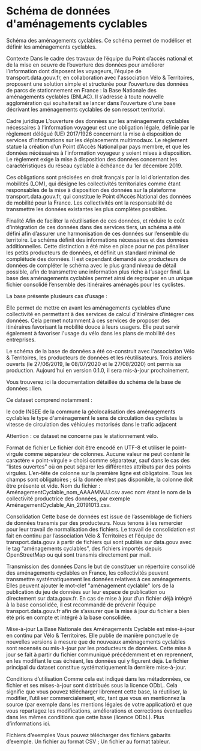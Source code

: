 # Schéma de données d'aménagements cyclables 

Schéma des aménagements cyclables.
Ce schéma permet de modéliser et définir les aménagements cyclables.  

Contexte
Dans le cadre des travaux de l’équipe du Point d’accès national et de la mise en oeuvre de l’ouverture des données pour améliorer l’information dont disposent les voyageurs, l’équipe de transport.data.gouv.fr, en collaboration avec l'association Vélo & Territoires, proposent une solution simple et structurée pour l’ouverture des données de parcs de stationnement en France : la Base Nationale des aménagements cyclables (BNLAC). Il s’adresse à toute nouvelle agglomération qui souhaiterait se lancer dans l’ouverture d’une base décrivant les aménagements cyclables de son ressort territorial.

Cadre juridique
L’ouverture des données sur les aménagements cyclables nécessaires à l’information voyageur est une obligation légale, définie par le règlement délégué (UE) 2017/1926 concernant la mise à disposition de services d’informations sur les déplacements multimodaux. Le règlement statue la création d’un Point d’Accès National par pays membre, et que les données nécéssaires à l’information voyageur y soient mises à disposition. Le règlement exige la mise à disposition des données concernant les caractéristiques du réseau cyclable à échéance du 1er décembre 2019.

Ces obligations sont précisées en droit français par la loi d’orientation des mobilités (LOM), qui désigne les collectivités territoriales comme étant responsables de la mise à disposition des données sur la plateforme transport.data.gouv.fr, qui constitue le Point d’Accès National des données de mobilité pour la France.
Les collectivités ont la responsabilité de transmettre les données existantes les plus complètes possibles.

Finalité
Afin de faciliter la réutilisation de ces données, et réduire le coût d’intégration de ces données dans des services tiers, un schéma a été défini afin d’assurer une harmonisation de ces données sur l’ensemble du territoire. Le schéma définit des informations nécessaires et des données additionnelles. Cette distinction a été mise en place pour ne pas pénaliser les petits producteurs de données, et définit un standard minimal de complétude des données. Il est cependant demandé aux producteurs de données de compléter le schéma avec le plus grand niveau de détail possible, afin de transmettre une information plus riche à l’usager final.
La base des aménagements cyclables permet ainsi de regrouper en un unique fichier consolidé l’ensemble des itinéraires aménagés pour les cyclistes. 

La base présente plusieurs cas d’usage :

Elle permet de mettre en avant les aménagements cyclables d’une collectivité en permettant à des services de calcul d’itinéraire d’intégrer ces données. Cela permet notamment à ces services de proposer des itinéraires favorisant la mobilité douce à leurs usagers.
Elle peut servir également à favoriser l'usage du vélo dans les plans de mobilité des entreprises.

Le schéma de la base de données a été co-construit avec l'association Vélo & Territoires, les producteurs de données et les réutilisateurs. Trois ateliers ouverts (le 27/06/2019, le 08/07/2020 et le 27/08/2020) ont permis sa production. Aujourd’hui en version 0.1.0, il sera mis-à-jour prochainement.

Vous trouverez ici la documentation détaillée du schéma de la base de données : lien.

Ce dataset comprend notamment :

le code INSEE de la commune 
la géolocalisation des aménagements cyclables
le type d'aménagement 
le sens de circulation des cyclistes
la vitesse de circulation des véhicules motorisés dans le trafic adjacent 

Attention : ce dataset ne concerne pas le stationnement vélo. 

Format de fichier
Le fichier doit être encodé en UTF-8 et utiliser le point-virgule comme séparateur de colonnes. Aucune valeur ne peut contenir le caractère « point-virgule » choisi comme séparateur, sauf dans le cas des “listes ouvertes” où on peut séparer les différentes attributs par des points virgules. L’en-tête de colonne sur la première ligne est obligatoire. Tous les champs sont obligatoires ; si la donnée n’est pas disponible, la colonne doit être présente et vide.
Nom du fichier : AménagementCyclable_nom_AAAAMMJJ.csv avec nom étant le nom de la collectivité productrice des données, par exemple AménagementCyclable_Ain_20191013.csv.

Consolidation
Cette base de données est issue de l’assemblage de fichiers de données transmis par des producteurs. Nous tenons à les remercier pour leur travail de normalisation des fichiers. Le travail de consolidation est fait en continu par l’association Vélo & Territoires et l'équipe de transport.data.gouv à partir de fichiers qui sont publiés sur data.gouv avec le tag “aménagements cyclables”, des fichiers importés depuis OpenStreetMap ou qui sont transmis directement par mail.

Transmission des données
Dans le but de constituer un répertoire consolidé des aménagements cyclables en France, les collectivités peuvent transmettre systématiquement les données relatives à ces aménagements. 
Elles peuvent ajouter le mot-clef "aménagement cyclable" lors de la publication du jeu de données sur leur espace de publication ou directement sur data.gouv.fr.
En cas de mise à jour d’un fichier déjà intégré à la base consolidée, il est recommandé de prévenir l’équipe transport.data.gouv.fr afin de s’assurer que la mise à jour du fichier a bien été pris en compte et intégré à la base consolidée.

Mise-à-jour
La Base Nationale des Aménagements Cyclable est mise-à-jour en continu par Vélo & Territoires. Elle publie de manière ponctuelle de nouvelles versions à mesure que de nouveaux aménagements cyclables sont recensés ou mis-à-jour par les producteurs de données. Cette mise à jour se fait à partir du fichier communiqué précédemment et en reprennent, en les modifiant le cas échéant, les données qui y figurent déjà. Le fichier principal du dataset constitue systématiquement la dernière mise-à-jour.


Conditions d’utilisation
Comme cela est indiqué dans les métadonnées, ce fichier et ses mises-à-jour sont distribués sous la licence ODbL. Cela signifie que vous pouvez télécharger librement cette base, la réutiliser, la modifier, l’utiliser commercialement, etc, tant que vous en mentionnez la source (par exemple dans les mentions légales de votre application) et que vous repartagez les modifications, améliorations et corrections éventuelles dans les mêmes conditions que cette base (licence ODbL). Plus d’informations ici.


Fichiers d’exemples
Vous pouvez télécharger des fichiers gabarits d’exemple.
Un fichier au format CSV ;
Un fichier au format tableur.



